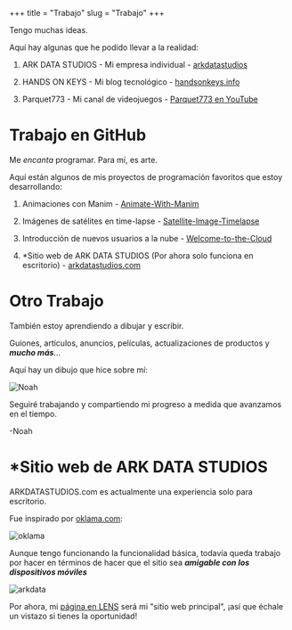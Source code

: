 +++
title = "Trabajo"
slug = "Trabajo"
+++

Tengo muchas ideas.

Aquí hay algunas que he podido llevar a la realidad:

1. ARK DATA STUDIOS - Mi empresa individual - [arkdatastudios](https://lens.page/arkdatastudios.com)

1. HANDS ON KEYS - Mi blog tecnológico - [handsonkeys.info](https://handsonkeys.info/)

1. Parquet773 - Mi canal de videojuegos - [Parquet773 en YouTube](https://www.youtube.com/@Parquet773)

# Trabajo en GitHub

Me *encanta* programar. Para mí, es arte.

Aquí están algunos de mis proyectos de programación favoritos que estoy desarrollando:

1. Animaciones con Manim - [Animate-With-Manim](https://github.com/noah-pitts/Animate-With-Manim)

1. Imágenes de satélites en time-lapse - [Satellite-Image-Timelapse](https://github.com/noah-pitts/Satellite-Image-Timelapse)

1. Introducción de nuevos usuarios a la nube - [Welcome-to-the-Cloud](https://github.com/noah-pitts/Welcome-to-the-Cloud)

1. *Sitio web de ARK DATA STUDIOS (Por ahora solo funciona en escritorio) - [arkdatastudios.com](https://arkdatastudios.com/)

# Otro Trabajo

También estoy aprendiendo a dibujar y escribir.

Guiones, artículos, anuncios, películas, actualizaciones de productos y ***mucho más***...

Aquí hay un dibujo que hice sobre mí:

![Noah](/images/noah.jpg)

Seguiré trabajando y compartiendo mi progreso a medida que avanzamos en el tiempo.

-Noah

# *Sitio web de ARK DATA STUDIOS

ARKDATASTUDIOS.com es actualmente una experiencia solo para escritorio.

Fue inspirado por [oklama.com](https://oklama.com/):

![oklama](/images/oklamagif.gif)

Aunque tengo funcionando la funcionalidad básica, todavía queda trabajo por hacer en términos de hacer que el sitio sea ***amigable con los dispositivos móviles***

![arkdata](/images/arkdatagif.gif)

Por ahora, mi [página en LENS](https://lens.page/arkdatastudios.com) será mi "sitio web principal", ¡así que échale un vistazo si tienes la oportunidad!
